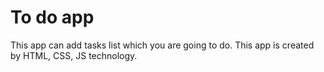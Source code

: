 # To do app

This app can add tasks list which you are going to do. This app is created by HTML, CSS, JS technology.
